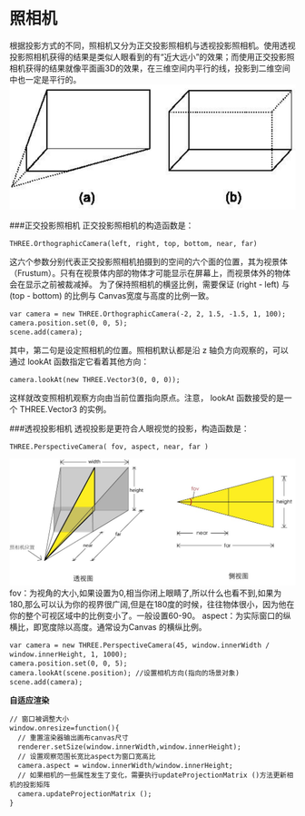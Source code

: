 照相机
===================
根据投影方式的不同，照相机又分为正交投影照相机与透视投影照相机。使用透视投影照相机获得的结果是类似人眼看到的有“近大远小”的效果；而使用正交投影照相机获得的结果就像平面画3D的效果，在三维空间内平行的线，投影到二维空间中也一定是平行的。
![](./相关文件/2.1.png)

###正交投影照相机
正交投影照相机的构造函数是：

    THREE.OrthographicCamera(left, right, top, bottom, near, far)
这六个参数分别代表正交投影照相机拍摄到的空间的六个面的位置，其为视景体（Frustum）。只有在视景体内部的物体才可能显示在屏幕上，而视景体外的物体会在显示之前被裁减掉。
为了保持照相机的横竖比例，需要保证 (right - left) 与 (top - bottom) 的比例与 Canvas宽度与高度的比例一致。

    var camera = new THREE.OrthographicCamera(-2, 2, 1.5, -1.5, 1, 100);
    camera.position.set(0, 0, 5);
    scene.add(camera);
其中，第二句是设定照相机的位置。照相机默认都是沿 z 轴负方向观察的，可以通过 lookAt 函数指定它看着其他方向：

    camera.lookAt(new THREE.Vector3(0, 0, 0));
这样就改变照相机观察方向由当前位置指向原点。注意， lookAt 函数接受的是一个 THREE.Vector3 的实例。

###透视投影相机
透视投影是更符合人眼视觉的投影，构造函数是：

    THREE.PerspectiveCamera( fov, aspect, near, far )
![](./相关文件/2.2.png)
fov：为视角的大小,如果设置为0,相当你闭上眼睛了,所以什么也看不到,如果为180,那么可以认为你的视界很广阔,但是在180度的时候，往往物体很小，因为他在你的整个可视区域中的比例变小了。一般设置60-90。
aspect：为实际窗口的纵横比，即宽度除以高度。通常设为Canvas 的横纵比例。

    var camera = new THREE.PerspectiveCamera(45, window.innerWidth / window.innerHeight, 1, 1000);
    camera.position.set(0, 0, 5);
    camera.lookAt(scene.position); //设置相机方向(指向的场景对象)
    scene.add(camera);
**自适应渲染**
```
// 窗口被调整大小
window.onresize=function(){
  // 重置渲染器输出画布canvas尺寸
  renderer.setSize(window.innerWidth,window.innerHeight);
  // 设置观察范围长宽比aspect为窗口宽高比
  camera.aspect = window.innerWidth/window.innerHeight;
  // 如果相机的一些属性发生了变化，需要执行updateProjectionMatrix ()方法更新相机的投影矩阵
  camera.updateProjectionMatrix ();
}
```